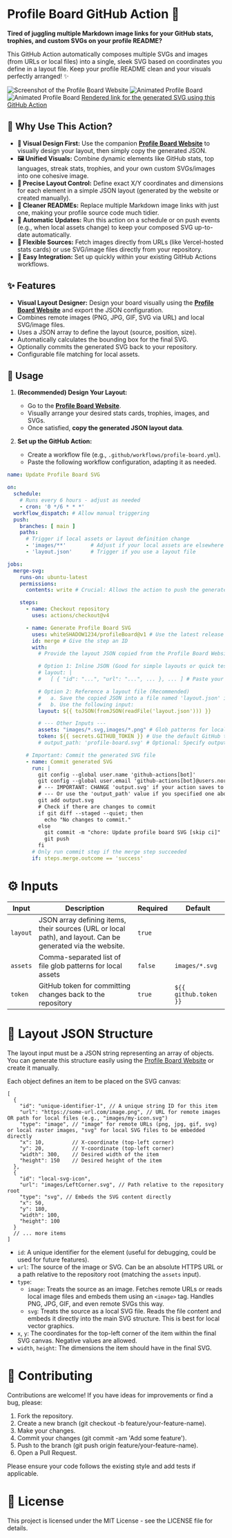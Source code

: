 # Profile Board GitHub Action 🧩


**Tired of juggling multiple Markdown image links for your GitHub stats, trophies, and custom SVGs on your profile README?**

This GitHub Action automatically composes multiple SVGs and images (from URLs or local files) into a single, sleek SVG based on coordinates you define in a layout file. Keep your profile README clean and your visuals perfectly arranged! ✨

![Screenshot of the Profile Board Website](screenshot.png)
<img src="https://profile-board-github.vercel.app/merged.svg"  alt="Animated Profile Board" />
<img src="https://cdn.jsdelivr.net/gh/whiteSHADOW1234/profileBoard@main/README.svg"  alt="Animated Profile Board" />
[Rendered link for the generated SVG using this GitHub Action](https://www.svgviewer.dev/s/zuCi5j1p)

## 🤔 Why Use This Action?

*   **🎨 Visual Design First:** Use the companion **[Profile Board Website](https://github.com/whiteSHADOW1234/Profile-Board)** to visually design your layout, then simply copy the generated JSON.
*   **🖼️ Unified Visuals:** Combine dynamic elements like GitHub stats, top languages, streak stats, trophies, and your own custom SVGs/images into one cohesive image.
*   **📐 Precise Layout Control:** Define exact X/Y coordinates and dimensions for each element in a simple JSON layout (generated by the website or created manually).
*   **🧹 Cleaner READMEs:** Replace multiple Markdown image links with just one, making your profile source code much tidier.
*   **🔄 Automatic Updates:** Run this action on a schedule or on push events (e.g., when local assets change) to keep your composed SVG up-to-date automatically.
*   **🔗 Flexible Sources:** Fetch images directly from URLs (like Vercel-hosted stats cards) or use SVG/image files directly from your repository.
*   **🚀 Easy Integration:** Set up quickly within your existing GitHub Actions workflows.

## ✨ Features

*   **Visual Layout Designer:** Design your board visually using the **[Profile Board Website](https://profile-board.vercel.app/)** and export the JSON configuration.
*   Combines remote images (PNG, JPG, GIF, SVG via URL) and local SVG/image files.
*   Uses a JSON array to define the layout (source, position, size).
*   Automatically calculates the bounding box for the final SVG.
*   Optionally commits the generated SVG back to your repository.
*   Configurable file matching for local assets.

## 🚀 Usage

1.  **(Recommended) Design Your Layout:**
    *   Go to the **[Profile Board Website](https://profile-board.vercel.app/)**. 
    *   Visually arrange your desired stats cards, trophies, images, and SVGs.
    *   Once satisfied, **copy the generated JSON layout data**.

2.  **Set up the GitHub Action:**
    *   Create a workflow file (e.g., `.github/workflows/profile-board.yml`).
    *   Paste the following workflow configuration, adapting it as needed.

```yaml
name: Update Profile Board SVG

on:
  schedule:
    # Runs every 6 hours - adjust as needed
    - cron: '0 */6 * * *'
  workflow_dispatch: # Allow manual triggering
  push:
    branches: [ main ]
    paths:
      # Trigger if local assets or layout definition change
      - 'images/**'        # Adjust if your local assets are elsewhere
      - 'layout.json'      # Trigger if you use a layout file

jobs:
  merge-svg:
    runs-on: ubuntu-latest
    permissions:
      contents: write # Crucial: Allows the action to push the generated SVG

    steps:
      - name: Checkout repository
        uses: actions/checkout@v4

      - name: Generate Profile Board SVG
        uses: whiteSHADOW1234/profileBoard@v1 # Use the latest release tag
        id: merge # Give the step an ID
        with:
          # Provide the layout JSON copied from the Profile Board Website:

          # Option 1: Inline JSON (Good for simple layouts or quick tests)
          # layout: |
          #   [ { "id": "...", "url": "...", ... }, ... ] # Paste your JSON here

          # Option 2: Reference a layout file (Recommended)
          #   a. Save the copied JSON into a file named 'layout.json' in your repo root.
          #   b. Use the following input:
          layout: ${{ toJSON(fromJSON(readFile('layout.json'))) }}

          # --- Other Inputs ---
          assets: "images/*.svg,images/*.png" # Glob patterns for local files (adjust path if needed)
          token: ${{ secrets.GITHUB_TOKEN }} # Use the default GitHub token
          # output_path: 'profile-board.svg' # Optional: Specify output file path (if the action supports it, otherwise check default)

      # Important: Commit the generated SVG file
      - name: Commit generated SVG
        run: |
          git config --global user.name 'github-actions[bot]'
          git config --global user.email 'github-actions[bot]@users.noreply.github.com'
          # --- IMPORTANT: CHANGE 'output.svg' if your action saves to a different file ---
          # --- Or use the 'output_path' value if you specified one above ---
          git add output.svg 
          # Check if there are changes to commit
          if git diff --staged --quiet; then
            echo "No changes to commit."
          else
            git commit -m "chore: Update profile board SVG [skip ci]"
            git push
          fi
        # Only run commit step if the merge step succeeded
        if: steps.merge.outcome == 'success'

```

# ⚙️ Inputs

| Input         | Description                                                                                                 | Required | Default               |
| ------------- | ----------------------------------------------------------------------------------------------------------- | -------- | --------------------- |
| `layout`      | JSON array defining items, their sources (URL or local path), and layout. Can be generated via the website. | `true`   |                       |
| `assets`      | Comma-separated list of file glob patterns for local assets                                                 | `false`  | `images/*.svg`        |
| `token`       | GitHub token for committing changes back to the repository                                                  | `true`   | `${{ github.token }}` |

# 📐 Layout JSON Structure
The layout input must be a JSON string representing an array of objects. You can generate this structure easily using the [Profile Board Website](https://github.com/whiteSHADOW1234/Profile-Board) or create it manually.

Each object defines an item to be placed on the SVG canvas:
```
[
  {
    "id": "unique-identifier-1", // A unique string ID for this item
    "url": "https://some-url.com/image.png", // URL for remote images OR path for local files (e.g., "images/my-icon.svg")
    "type": "image", // "image" for remote URLs (png, jpg, gif, svg) or local raster images, "svg" for local SVG files to be embedded directly
    "x": 10,         // X-coordinate (top-left corner)
    "y": 20,         // Y-coordinate (top-left corner)
    "width": 300,    // Desired width of the item
    "height": 150    // Desired height of the item
  },
  {
    "id": "local-svg-icon",
    "url": "images/LeftCorner.svg", // Path relative to the repository root
    "type": "svg", // Embeds the SVG content directly
    "x": 50,
    "y": 180,
    "width": 100,
    "height": 100
  }
  // ... more items
]
```
- `id`: A unique identifier for the element (useful for debugging, could be used for future features).
- `url`: The source of the image or SVG. Can be an absolute HTTPS URL or a path relative to the repository root (matching the `assets` input).
- `type`:
  - `image`: Treats the source as an image. Fetches remote URLs or reads local image files and embeds them using an `<image>` tag. Handles PNG, JPG, GIF, and even remote SVGs this way.
  - `svg`: Treats the source as a local SVG file. Reads the file content and embeds it directly into the main SVG structure. This is best for local vector graphics.
- `x`, `y`: The coordinates for the top-left corner of the item within the final SVG canvas. Negative values are allowed.
- `width`, `height`: The dimensions the item should have in the final SVG.

# 🤝 Contributing
Contributions are welcome! If you have ideas for improvements or find a bug, please:

1. Fork the repository.
2. Create a new branch (git checkout -b feature/your-feature-name).
3. Make your changes.
4. Commit your changes (git commit -am 'Add some feature').
5. Push to the branch (git push origin feature/your-feature-name).
6. Open a Pull Request.

Please ensure your code follows the existing style and add tests if applicable.

# 📜 License
This project is licensed under the MIT License - see the LICENSE file for details.
